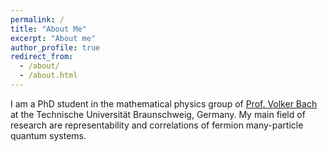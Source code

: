 ```yaml
---
permalink: /
title: "About Me"
excerpt: "About me"
author_profile: true
redirect_from: 
  - /about/
  - /about.html
---
```


I am a PhD student in the mathematical physics group of [Prof. Volker
Bach](http://www.iaa.tu-bs.de/vbach/) at the Technische Universität
Braunschweig, Germany.  My main field of research are representability and
correlations of fermion many-particle quantum systems.
